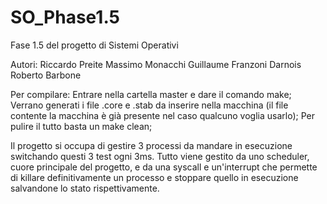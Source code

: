 # SO_Phase1.5
Fase 1.5 del progetto di Sistemi Operativi

Autori:
  Riccardo Preite
  Massimo Monacchi
  Guillaume Franzoni Darnois
  Roberto Barbone
  
Per compilare:
  Entrare nella cartella master e dare il comando make;
  Verrano generati i file .core e .stab da inserire nella macchina (il file contente la macchina è già presente nel caso       qualcuno voglia usarlo);
  Per pulire il tutto basta un make clean;
  
  
Il progetto si occupa di gestire 3 processi da mandare in esecuzione switchando questi 3 test ogni 3ms.
Tutto viene gestito da uno scheduler, cuore principale del progetto, e da una syscall e un'interrupt che permette di killare definitivamente un processo e stoppare quello in esecuzione salvandone lo stato rispettivamente.
